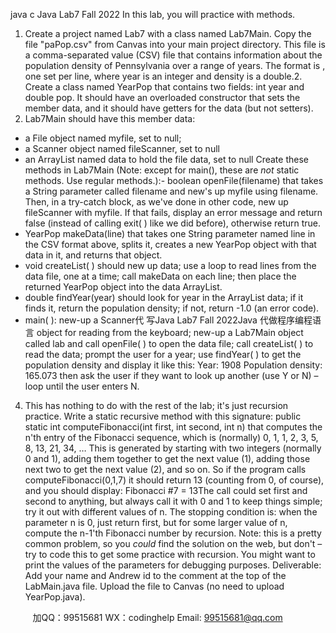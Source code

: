 java c
Java Lab7 
Fall 2022 
In this lab, you will practice with methods.
1. Create a project named Lab7 with a class named Lab7Main.      Copy the   file   "paPop.csv"   from   Canvas   into your main project directory.    This file is a comma-separated value   (CSV)   file that   contains   information   about   the population density of   Pennsylvania over a range of   years. The   format is   ,   one   set per   line, where year is an integer and density is a   double.2.   Create   a   class   named   YearPop   that   contains   two   fields:   int   year and double pop. It should have an overloaded   constructor that   sets   the member   data,   and   it   should   have getters for the data   (but not   setters).
3. Lab7Main should have this member data:
- a File object named myfile,   set to null;
- a   Scanner object named fileScanner,   set to null
- an ArrayList named data to hold the file data,   set to null
Create these methods in Lab7Main (Note: except for main(), these   are *not* static methods. Use regular   methods.):- boolean openFile(filename) that takes a   String parameter called filename and new's up myfile using   filename.   Then, in a try-catch block, as we've done in other   code, new up   fileScanner with   myfile.   If   that   fails,   display   an   error message and return false (instead of   calling exit( )   like we   did before),   otherwise return   true.
- YearPop makeData(line) that takes one   String parameter named line in the CSV format   above,   splits   it,   creates   a new YearPop object with that data in it, and returns   that   object.
- void createList( ) should new up data; use a   loop to read   lines   from   the   data   file,   one   at   a   time;   call   makeData   on each line; then place the returned YearPop object into the data ArrayList.
- double findYear(year) should look for year in the ArrayList   data;   if   it   finds   it, return   the population   density;   if   not, return -1.0 (an   error   code).
- main( ): new-up a   Scanner代 写Java Lab7 Fall 2022Java
代做程序编程语言 object for reading from the keyboard; new-up   a   Lab7Main   object   called   lab   and call openFile( ) to open the data file; call   createList(   )   to   read   the   data; prompt   the user   for   a   year;   use   findYear( ) to get the population density and display   it   like this: 
Year:   1908 
Population density:   165.073
then ask the user if   they want to look up another (use Y or N) – loop until the   user   enters N.
4. This has nothing to do with the rest of   the lab; it's   just recursion practice. Write   a static recursive method with this signature:
public static int computeFibonacci(int   first,   int   second,   int   n)
that computes the n'th entry of   the Fibonacci sequence, which   is   (normally)   0,   1,   1,   2,   3,   5,   8,   13,   21,   34,   …   This   is generated by starting with two integers (normally 0   and   1),   adding them   together to   get   the   next   value   (1), adding those next two to get the next value (2), and so   on.   So   if   the program   calls   computeFibonacci(0,1,7)
it should return   13 (counting from 0, of   course),   and you   should   display:
Fibonacci   #7 =   13The call could set first and   second to   anything, but   always   call   it with   0   and   1   to   keep   things   simple;   try   it   out   with different values of   n. The stopping condition is: when the parameter n   is   0,   just   return   first, but   for   some   larger   value   of   n, compute   the   n-1'th   Fibonacci   number   by   recursion.
Note: this is a pretty common problem, so you   *could* find the   solution   on   the web, but   don't – try   to   code   this to   get   some   practice   with   recursion. You   might   want   to   print   the   values   of   the   parameters   for   debugging purposes. 
Deliverable: Add your name and Andrew id to the comment at the top of   the   LabMain.java   file.   Upload   the   file   to   Canvas   (no   need   to   upload   YearPop.java).



         
加QQ：99515681  WX：codinghelp  Email: 99515681@qq.com
